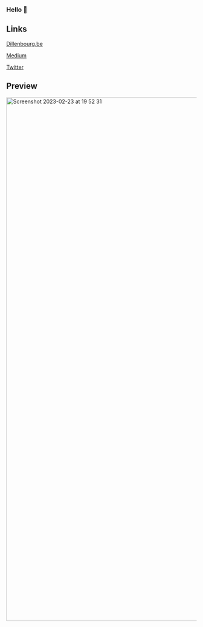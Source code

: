 ### Hello 👋

## Links

[Dillenbourg.be](https://dillenbourg.be)

[Medium](https://medium.com/@dillenbourg.jeremy)

[Twitter](https://twitter.com/jeremy379)

## Preview

<img width="1388" alt="Screenshot 2023-02-23 at 19 52 31" src="https://user-images.githubusercontent.com/5048337/221002954-4dc050e4-fd5f-41a8-a5d9-86ccb3022d19.png">



